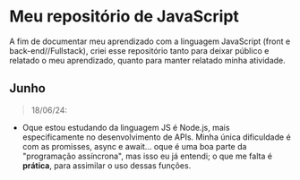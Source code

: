 # Meu repositório de JavaScript

A fim de documentar meu aprendizado com a linguagem JavaScript (front e back-end//Fullstack), criei esse repositório tanto para deixar público e relatado o meu aprendizado, quanto para manter relatado minha atividade.

## Junho
> 18/06/24:
* Oque estou estudando da linguagem JS é Node.js, mais especificamente no desenvolvimento de APIs. Minha única dificuldade é com as promisses, async e await... oque é uma boa parte da "programação assíncrona", mas isso eu já entendi; o que me falta é **prática**, para assimilar o uso dessas funções.
